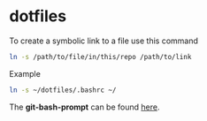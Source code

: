 # dotfiles

To create a symbolic link to a file use this command

``` bash
ln -s /path/to/file/in/this/repo /path/to/link
```
Example
``` bash
ln -s ~/dotfiles/.bashrc ~/
```

The **git-bash-prompt** can be found [here](https://github.com/magicmonty/bash-git-prompt).
